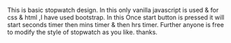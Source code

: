 This is basic stopwatch design.
 In this only vanilla javascript is used & for css & html ,I have used bootstrap.
 In this Once start button is pressed it will start seconds timer then mins timer & then hrs timer.
 Further anyone is free to modify the style of stopwatch as you like.
 thanks.
